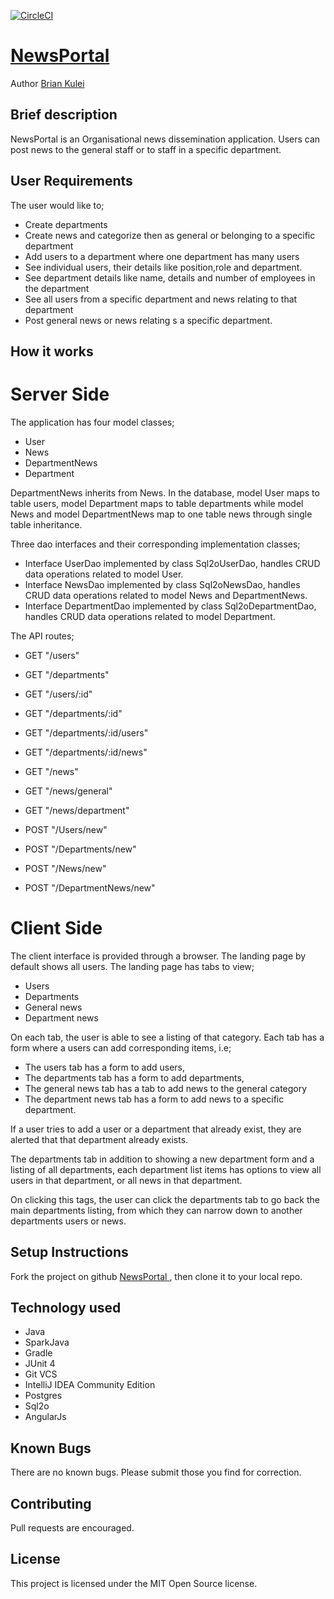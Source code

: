 [![CircleCI](https://circleci.com/gh/brian6382/newsPostProject.svg?style=svg)](https://circleci.com/gh/brian6382/newsPostProject)

# [NewsPortal ](https://github.com/brian6382/newsPostProject)

Author [Brian Kulei](https://github.com/brian6382)

## Brief description
NewsPortal is an Organisational news dissemination application. 
Users can post news to the general staff or to staff in a specific department.

## User Requirements   

The user would like to;

- Create departments
- Create news and categorize then as general or belonging to a specific department
- Add users to a department where one department has many users
- See individual users, their details like position,role and department.
- See department details like name, details and number of employees in the department
- See all users from a specific department and news relating to that department
- Post general news or news relating s a specific department.

## How it works

# Server Side

The application has four model classes;

- User
- News
- DepartmentNews
- Department

DepartmentNews inherits from News.
In the database, model User maps to table users, model Department maps to table departments while model
News and model DepartmentNews map to one table news through single table inheritance.

Three dao interfaces and their corresponding implementation classes;
- Interface UserDao implemented by class Sql2oUserDao, handles CRUD data operations related to model User.
- Interface NewsDao implemented by class Sql2oNewsDao, handles CRUD data operations related to model News and DepartmentNews.
- Interface DepartmentDao implemented by class Sql2oDepartmentDao, handles CRUD data operations related to model Department.

The API routes;

- GET "/users"
- GET "/departments"
- GET "/users/:id"
- GET "/departments/:id"
- GET "/departments/:id/users"
- GET "/departments/:id/news"
- GET "/news"
- GET "/news/general"
- GET "/news/department"

- POST "/Users/new"
- POST "/Departments/new"
- POST "/News/new"
- POST "/DepartmentNews/new"

# Client Side

The client interface is provided through a browser. The landing page by default shows all users.
The landing page has tabs to view;
- Users
- Departments
- General news
- Department news

On each tab, the user is able to see a listing of that category. Each tab has a form where a users can add 
corresponding items, i.e;
 - The users tab has a form to add users, 
 - The departments tab has a form to add departments,
 - The general news tab has a tab to add news to the general category
 - The department news tab has a form to add news to a specific department.
 
If a user tries to add a user or a department that already exist, they are alerted that that department already exists.

The departments tab in addition to showing a new department form and a listing of all departments,
each department list items has options to view all users in that department, or all news in that department.

On clicking this tags, the user can click the departments tab to go back the main departments listing, from which they
can narrow down to another departments users or news.
## Setup Instructions
Fork the project on github [NewsPortal ](https://github.com/brian6382/newsPostProject), then clone it to your local repo.

## Technology used
 - Java
 - SparkJava
 - Gradle
 - JUnit 4
 - Git VCS
 - IntelliJ IDEA Community Edition
 - Postgres
 - Sql2o
 - AngularJs
 
## Known Bugs
There are no known bugs. Please submit those you find for correction.

## Contributing
Pull requests are encouraged.

## License
This project is licensed under the MIT Open Source license.



